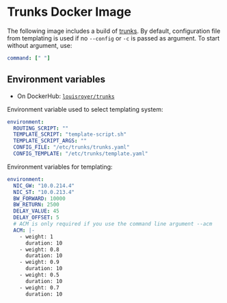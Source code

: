 # Trunks Docker Image
The following image includes a build of [trunks](https://github.com/shynuu/trunks).
By default, configuration file from templating is used if no `--config` or `-c` is passed as argument. To start without argument, use:

```yaml
command: [" "]
```

## Environment variables 
- On DockerHub: [`louisroyer/trunks`](https://hub.docker.com/repository/docker/louisroyer/trunks)

Environment variable used to select templating system:
```yaml
environment:
  ROUTING_SCRIPT: ""
  TEMPLATE_SCRIPT: "template-script.sh"
  TEMPLATE_SCRIPT_ARGS: ""
  CONFIG_FILE: "/etc/trunks/trunks.yaml"
  CONFIG_TEMPLATE: "/etc/trunks/template.yaml"
```

Environment variables for templating:
```yaml
environment:
  NIC_GW: "10.0.214.4"
  NIC_ST: "10.0.213.4"
  BW_FORWARD: 10000
  BW_RETURN: 2500
  DELAY_VALUE: 45
  DELAY_OFFSET: 5
  # ACM is only required if you use the command line argument --acm
  ACM: |-
    - weight: 1
      duration: 10
    - weight: 0.8
      duration: 10
    - weight: 0.9
      duration: 10
    - weight: 0.5
      duration: 10
    - weight: 0.7
      duration: 10
```

